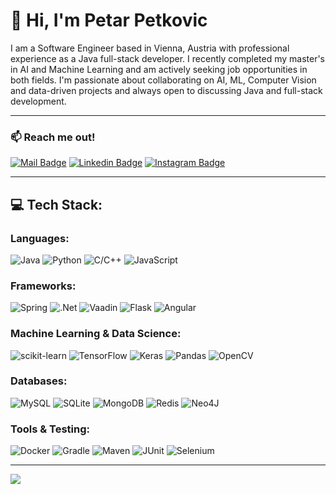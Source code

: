 # 👋 Hi, I'm Petar Petkovic


I am a Software Engineer based in Vienna, Austria with professional experience as a Java full-stack developer.
I recently completed my master's in AI and Machine Learning and am actively seeking job opportunities in both fields.
I'm passionate about collaborating on AI, ML, Computer Vision and data-driven projects and always open to discussing Java and full-stack development.

---

### 📫 Reach me out!

[![Mail Badge](https://img.shields.io/badge/-petkovicpetar999@gmail.com-c0392b?style=flat&labelColor=c0392b&logo=gmail&logoColor=white)](mailto:petkovicpetar999@gmail.com)
[![Linkedin Badge](https://img.shields.io/badge/-Petar_Petkovic-0e76a8?style=flat&labelColor=0e76a8&logo=linkedin&logoColor=white)](https://www.linkedin.com/in/petarpetkovic99/)
[![Instagram Badge](https://img.shields.io/badge/-@petkovicpetar99-e84393?style=flat&labelColor=e84393&logo=instagram&logoColor=white)](https://www.instagram.com/petkovicpetar99/)

---

## 💻 Tech Stack:

### Languages:
![Java](https://img.shields.io/badge/Java-%23ED8B00.svg?style=for-the-badge&logo=java&logoColor=white)
![Python](https://img.shields.io/badge/Python-3670A0?style=for-the-badge&logo=python&logoColor=ffdd54)
![C/C++](https://img.shields.io/badge/C++-%2300599C.svg?style=for-the-badge&logo=c%2B%2B&logoColor=white)
![JavaScript](https://img.shields.io/badge/JavaScript-%23F7DF1E.svg?style=for-the-badge&logo=javascript&logoColor=black)

### Frameworks:
![Spring](https://img.shields.io/badge/Spring-%236DB33F.svg?style=for-the-badge&logo=spring&logoColor=white)
![.Net](https://img.shields.io/badge/.NET-5C2D91?style=for-the-badge&logo=dotnet&logoColor=white)
![Vaadin](https://img.shields.io/badge/Vaadin-%2300699C.svg?style=for-the-badge&logo=vaadin&logoColor=white)
![Flask](https://img.shields.io/badge/Flask-%23000.svg?style=for-the-badge&logo=flask&logoColor=white)
![Angular](https://img.shields.io/badge/Angular-%23DD0031.svg?style=for-the-badge&logo=angular&logoColor=white)

### Machine Learning & Data Science:
![scikit-learn](https://img.shields.io/badge/scikit--learn-%23F7931E.svg?style=for-the-badge&logo=scikit-learn&logoColor=white)
![TensorFlow](https://img.shields.io/badge/TensorFlow-%23FF6F00.svg?style=for-the-badge&logo=tensorflow&logoColor=white)
![Keras](https://img.shields.io/badge/Keras-%23D00000.svg?style=for-the-badge&logo=keras&logoColor=white)
![Pandas](https://img.shields.io/badge/Pandas-%23150458.svg?style=for-the-badge&logo=pandas&logoColor=white)
![OpenCV](https://img.shields.io/badge/OpenCV-%235C3EE8.svg?style=for-the-badge&logo=opencv&logoColor=white)

### Databases:
![MySQL](https://img.shields.io/badge/MySQL-%2300758F.svg?style=for-the-badge&logo=mysql&logoColor=white)
![SQLite](https://img.shields.io/badge/SQLite-%2307405E.svg?style=for-the-badge&logo=sqlite&logoColor=white)
![MongoDB](https://img.shields.io/badge/MongoDB-%2347A248.svg?style=for-the-badge&logo=mongodb&logoColor=white)
![Redis](https://img.shields.io/badge/Redis-%23DC382D.svg?style=for-the-badge&logo=redis&logoColor=white)
![Neo4J](https://img.shields.io/badge/Neo4J-%23000000.svg?style=for-the-badge&logo=neo4j&logoColor=white)

### Tools & Testing:
![Docker](https://img.shields.io/badge/Docker-%230db7ed.svg?style=for-the-badge&logo=docker&logoColor=white)
![Gradle](https://img.shields.io/badge/Gradle-%2302303A.svg?style=for-the-badge&logo=gradle&logoColor=white)
![Maven](https://img.shields.io/badge/Maven-%23C71A36.svg?style=for-the-badge&logo=apache-maven&logoColor=white)
![JUnit](https://img.shields.io/badge/JUnit-%23C21325.svg?style=for-the-badge&logo=junit5&logoColor=white)
![Selenium](https://img.shields.io/badge/Selenium-%2343B02A.svg?style=for-the-badge&logo=selenium&logoColor=white)


---

![](https://komarev.com/ghpvc/?username=ratep99&color=blue)

